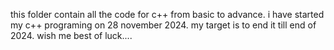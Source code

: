 this folder contain all the code for c++ from basic to advance.
i have started my c++ programing on 28 november 2024.
my target is to end it till end of 2024.
wish me best of luck....
